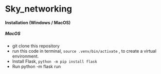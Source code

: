 # Sky_networking

#### Installation (Windows / MacOS)

##### MacOS

- git clone this repository
- run this code in terminal, `source .venv/bin/activate` , to create a virtual environment.
- Install Flask, `python -m pip install flask`
- Run python -m flask run
